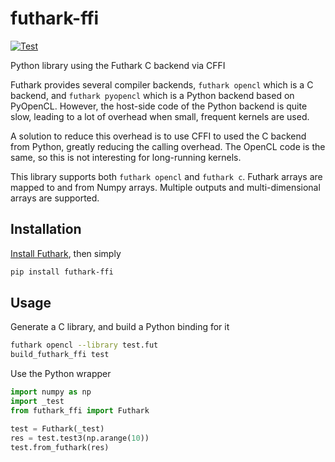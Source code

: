 # futhark-ffi
[![Test](https://github.com/pepijndevos/futhark-pycffi/actions/workflows/test.yml/badge.svg)](https://github.com/pepijndevos/futhark-pycffi/actions/workflows/test.yml)

Python library using the Futhark C backend via CFFI

Futhark provides several compiler backends, `futhark opencl` which is a C backend, and `futhark pyopencl` which is a Python backend based on PyOpenCL. However, the host-side code of the Python backend is quite slow, leading to a lot of overhead when small, frequent kernels are used.

A solution to reduce this overhead is to use CFFI to used the C backend from Python, greatly reducing the calling overhead. The OpenCL code is the same, so this is not interesting for long-running kernels.

This library supports both `futhark opencl` and `futhark c`. Futhark arrays are mapped to and from Numpy arrays. Multiple outputs and multi-dimensional arrays are supported.

## Installation

[Install Futhark](https://futhark.readthedocs.io/en/latest/installation.html), then simply
```bash
pip install futhark-ffi
```

## Usage

Generate a C library, and build a Python binding for it

```bash
futhark opencl --library test.fut
build_futhark_ffi test
```

Use the Python wrapper

```python
import numpy as np
import _test
from futhark_ffi import Futhark

test = Futhark(_test)
res = test.test3(np.arange(10))
test.from_futhark(res)
```

